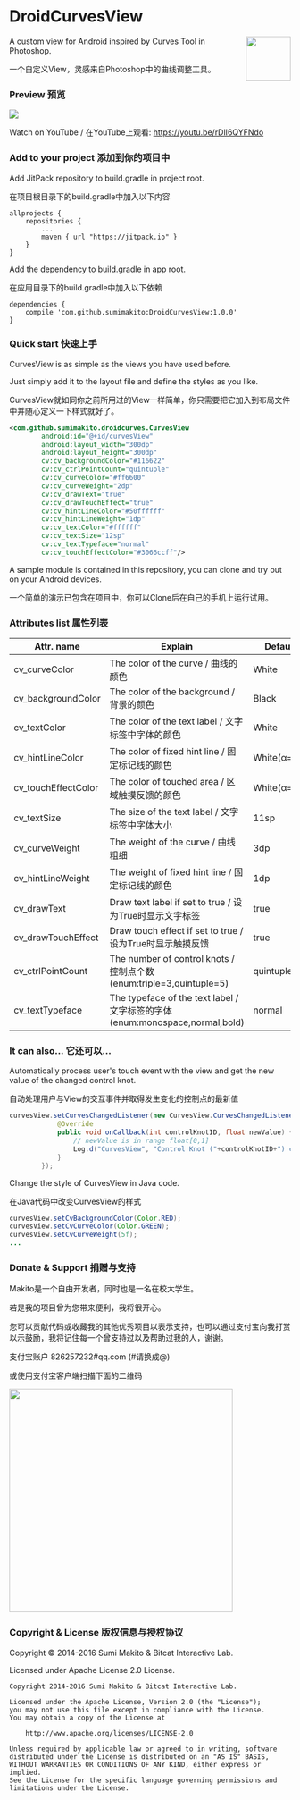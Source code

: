# DroidCurvesView

<img align="right" src="art/preview.png" width="80">

A custom view for Android inspired by Curves Tool in Photoshop.

一个自定义View，灵感来自Photoshop中的曲线调整工具。

### Preview 预览

<img src="art/preview_animated.gif">

Watch on YouTube / 在YouTube上观看: https://youtu.be/rDlI6QYFNdo

### Add to your project 添加到你的项目中

Add JitPack repository to build.gradle in project root.

在项目根目录下的build.gradle中加入以下内容
```
allprojects {
	repositories {
		...
		maven { url "https://jitpack.io" }
	}
}
```

Add the dependency to build.gradle in app root.

在应用目录下的build.gradle中加入以下依赖
```
dependencies {
	compile 'com.github.sumimakito:DroidCurvesView:1.0.0'
}
```

### Quick start 快速上手

CurvesView is as simple as the views you have used before.

Just simply add it to the layout file and define the styles as you like.

CurvesView就如同你之前所用过的View一样简单，你只需要把它加入到布局文件中并随心定义一下样式就好了。

```xml
<com.github.sumimakito.droidcurves.CurvesView
        android:id="@+id/curvesView"
        android:layout_width="300dp"
        android:layout_height="300dp"
        cv:cv_backgroundColor="#116622"
        cv:cv_ctrlPointCount="quintuple"
        cv:cv_curveColor="#ff6600"
        cv:cv_curveWeight="2dp"
        cv:cv_drawText="true"
        cv:cv_drawTouchEffect="true"
        cv:cv_hintLineColor="#50ffffff"
        cv:cv_hintLineWeight="1dp"
        cv:cv_textColor="#ffffff"
        cv:cv_textSize="12sp"
        cv:cv_textTypeface="normal"
        cv:cv_touchEffectColor="#3066ccff"/>
```

A sample module is contained in this repository, you can clone and try out on your Android devices.

一个简单的演示已包含在项目中，你可以Clone后在自己的手机上运行试用。

### Attributes list 属性列表

| Attr. name            |                Explain                                              |    Default    |
|-----------------------|-------------------------------------------------------------------|------------|
| cv_curveColor 		| The color of the curve / 曲线的颜色							          | White |
| cv_backgroundColor 	| The color of the background / 背景的颜色   					          | Black |
| cv_textColor 			| The color of the text label / 文字标签中字体的颜色 			          | White |
| cv_hintLineColor 		| The color of fixed hint line / 固定标记线的颜色			          | White(α=50) |
| cv_touchEffectColor 	| The color of touched area / 区域触摸反馈的颜色			          | White(α=30) |
| cv_textSize 			| The size of the text label / 文字标签中字体大小 				          | 11sp	 |
| cv_curveWeight 		| The weight of the curve / 曲线粗细 							          | 3dp  |
| cv_hintLineWeight 	| The weight of fixed hint line / 固定标记线的颜色 			          | 1dp  |
| cv_drawText 			| Draw text label if set to true / 设为True时显示文字标签 		          | true    |
| cv_drawTouchEffect 	| Draw touch effect if set to true / 设为True时显示触摸反馈              | true    |
| cv_ctrlPointCount 	| The number of control knots / 控制点个数 (enum:triple=3,quintuple=5) | quintuple  |
| cv_textTypeface 	    | The typeface of the text label / 文字标签的字体 (enum:monospace,normal,bold) | normal  |

### It can also... 它还可以...

Automatically process user's touch event with the view and get the new value of the changed control knot.

自动处理用户与View的交互事件并取得发生变化的控制点的最新值

```java
curvesView.setCurvesChangedListener(new CurvesView.CurvesChangedListener() {
            @Override
            public void onCallback(int controlKnotID, float newValue) {
                // newValue is in range float[0,1]
                Log.d("CurvesView", "Control Knot ("+controlKnotID+") changed to "+newValue);
            }
        });
```

Change the style of CurvesView in Java code.

在Java代码中改变CurvesView的样式


```java
curvesView.setCvBackgroundColor(Color.RED);
curvesView.setCvCurveColor(Color.GREEN);
curvesView.setCvCurveWeight(5f);
...
```

### Donate &amp; Support 捐赠与支持

Makito是一个自由开发者，同时也是一名在校大学生。

若是我的项目曾为您带来便利，我将很开心。

您可以贡献代码或收藏我的其他优秀项目以表示支持，也可以通过支付宝向我打赏以示鼓励，我将记住每一个曾支持过以及帮助过我的人，谢谢。

支付宝账户 826257232#qq.com (#请换成@)

或使用支付宝客户端扫描下面的二维码

<img src="art/aliqr.png" width="400">

### Copyright &amp; License 版权信息与授权协议

Copyright &copy; 2014-2016 Sumi Makito &amp; Bitcat Interactive Lab.

Licensed under Apache License 2.0 License.

```
Copyright 2014-2016 Sumi Makito & Bitcat Interactive Lab.

Licensed under the Apache License, Version 2.0 (the "License");
you may not use this file except in compliance with the License.
You may obtain a copy of the License at

    http://www.apache.org/licenses/LICENSE-2.0

Unless required by applicable law or agreed to in writing, software
distributed under the License is distributed on an "AS IS" BASIS,
WITHOUT WARRANTIES OR CONDITIONS OF ANY KIND, either express or implied.
See the License for the specific language governing permissions and
limitations under the License.
```